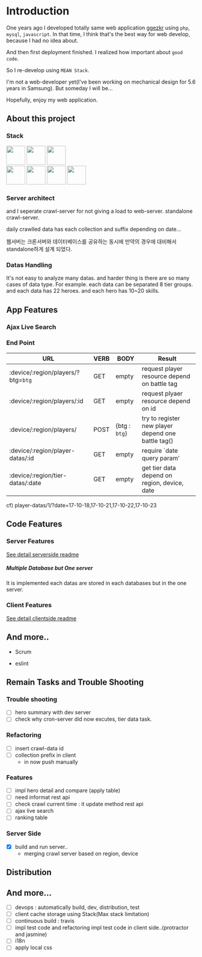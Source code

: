 # Introduction

One years ago I developed totally same web application [ggezkr](https://github.com/asfrom30/ggezkr) using `php`, `mysql`, `javascript`. In that time, I think that's the best way for web develop, because I had no idea about.

And then first deployment finished. I realized how important about `good code`.

So I re-develop using `MEAN Stack`.

I'm not a web-developer yet(I've been working on mechanical design for 5.6 years in Samsung). But someday I will be...

Hopefully, enjoy my web application.

## About this project

### Stack
<div>
    <img src="https://github.com/asfrom30/MyGit/blob/master/resources/images/stack/nodejs.png?raw=true" height="50">
    <img src="https://github.com/asfrom30/MyGit/blob/master/resources/images/stack/mongodb.png?raw=true" height="50">
    <img src="https://github.com/asfrom30/MyGit/blob/master/resources/images/stack/angularjs.png?raw=true" height="50">
</div>
<div>
    <img src="https://github.com/asfrom30/MyGit/blob/master/resources/images/stack/es6.png?raw=true" height="50">
    <img src="https://github.com/asfrom30/MyGit/blob/master/resources/images/stack/html.png?raw=true" height="50">
    <img src="https://github.com/asfrom30/MyGit/blob/master/resources/images/stack/css3.png?raw=true" height="50">
    <img src="https://github.com/asfrom30/MyGit/blob/master/resources/images/stack/jquery.png?raw=true" height="50">
</div>

### Server architect
and I seperate crawl-server for not giving a load to web-server. standalone crawl-server.

daily crawlled data has each collection and suffix depending on date...

웹서버는 크론서버와 데이터베이스를 공유하는 동시에 만약의 경우에 대비해서 standalone하게 설계 되었다.

### Datas Handling
It's not easy to analyze many datas. and harder thing is there are so many cases of data type. For example. each data can be separated 8 tier groups. and each data has 22 heroes. and each hero has 10~20 skills.

## App Features
### Ajax Live Search

### End Point

URL | VERB | BODY | Result |
--- | --- | --- | --- |
:device/:region/players/?btg=`btg` | GET | empty | request player resource depend on battle tag
:device/:region/players/:id | GET | empty |  request plyaer resource depend on id
:device/:region/players/ | POST | {btg : `btg`} |  try to register new player depend one battle tag()
:device/:region/player-datas/:id| GET | empty | require `date query param'
:device/:region/tier-datas/:date| GET | empty | get tier data depend on region, device, date

cf) player-datas/1/?date=17-10-18,17-10-21,17-10-22,17-10-23

## Code Features
### Server Features
[See detail serverside readme](./server/README.md)

##### Multiple Database but One server
It is implemented each datas are stored in each databases but in the one server.


### Client Features
[See detail clientside readme](./client/README.md)

## And more..
* Scrum

* eslint

## Remain Tasks and Trouble Shooting

### Trouble shooting
- [ ] hero summary with dev server
- [ ] check why cron-server did now excutes, tier data task.

### Refactoring
- [ ] insert crawl-data id
- [ ] collection prefix in client 
    - in now push manually

### Features
- [ ] impl hero detail and compare (apply table)
- [ ] need informat rest api
- [ ] check crawl current time : it update method rest api
- [ ] ajax live search
- [ ] ranking table

### Server Side
- [x] build and run server..
    - merging crawl server based on region, device

## Distribution

## And more...
- [ ] devops : automatically build, dev, distribution, test
- [ ] client cache storage using Stack(Max stack limitation)
- [ ] continuous build : travis
- [ ] impl test code and refactoring impl test code in client side..(protractor and jasmine)
- [ ] i18n
- [ ] apply local css